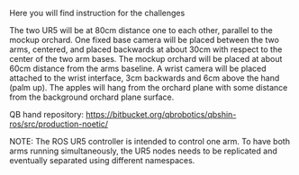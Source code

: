 Here you will find instruction for the challenges

The two UR5 will be at 80cm distance one to each other, parallel to the mockup orchard.
One fixed base camera will be placed between the two arms, centered, and placed backwards at about 30cm with respect to the center of the two arm bases.
The mockup orchard will be placed at about 60cm distance from the arms baseline.
A wrist camera will be placed attached to the wrist interface, 3cm backwards and 6cm above the hand (palm up).
The apples will hang from the orchard plane with some distance from the background orchard plane surface.

QB hand repository: https://bitbucket.org/qbrobotics/qbshin-ros/src/production-noetic/

NOTE: The ROS UR5 controller is intended to control one arm. To have both arms running simultaneously, the UR5 nodes needs to be replicated and eventually separated using different namespaces.

